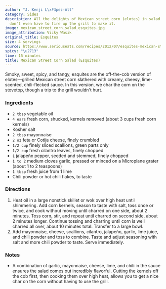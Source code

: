 ```yaml
---
author: "J. Kenji L\xF3pez-Alt"
category: Sides
description: All the delights of Mexican street corn (elotes) in salad form, and you
  don't even have to fire up the grill to make it.
image: mexican_street_corn_salad_esquites.jpg
image_attribution: Vicky Wasik
original_title: Esquites
size: 4 servings
source: https://www.seriouseats.com/recipes/2012/07/esquites-mexican-street-corn-salad-recipe.html
spicy: "\u2713"
time: 15 minutes
title: Mexican Street Corn Salad (Esquites)
---
```


Smoky, sweet, spicy, and tangy, esquites are the off-the-cob version of elotes—grilled Mexican street corn slathered with creamy, cheesy, lime-scented, chili-flecked sauce. In this version, we char the corn on the stovetop, though a trip to the grill wouldn't hurt.

### Ingredients

* `2 tbsp` vegetable oil
* `4 ears` fresh corn, shucked, kernels removed (about 3 cups fresh corn kernels)
* Kosher salt
* `2 tbsp` mayonnaise
* `2 oz` feta or Cotija cheese, finely crumbled
* `1/2 cup` finely sliced scallions, green parts only
* `1/2 cup` fresh cilantro leaves, finely chopped
* `1` jalapeño pepper, seeded and stemmed, finely chopped
* `1 to 2` medium cloves garlic, pressed or minced on a Microplane grater (about 1 to 2 teaspoons)
* `1 tbsp` fresh juice from 1 lime
* Chili powder or hot chili flakes, to taste

### Directions

1. Heat oil in a large nonstick skillet or wok over high heat until shimmering. Add corn kernels, season to taste with salt, toss once or twice, and cook without moving until charred on one side, about 2 minutes. Toss corn, stir, and repeat until charred on second side, about 2 minutes longer. Continue tossing and charring until corn is well charred all over, about 10 minutes total. Transfer to a large bowl.
2. Add mayonnaise, cheese, scallions, cilantro, jalapeño, garlic, lime juice, and chili powder and toss to combine. Taste and adjust seasoning with salt and more chili powder to taste. Serve immediately.

### Notes

- A combination of garlic, mayonnaise, cheese, lime, and chili in the sauce ensures the salad comes out incredibly flavorful. Cutting the kernels off the cob first, then cooking them over high heat, allows you to get a nice char on the corn without having to use the grill.